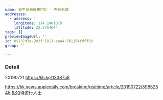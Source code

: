 ```yaml
---
name: 日牛涮涮鍋專門店 - 杏花新城
addresses:
  - address: ''
    longitude: 114.2401079
    latitude: 22.2764644
tags: []
previewImageUrl: ''
id: 09137d3a-903f-5813-aaa4-5b1254fdff50
group: ''

---
```

### Detail
20190721
https://lih.kg/1338758

https://hk.news.appledaily.com/breaking/realtime/article/20190722/59852545
拒招待遊行人士


